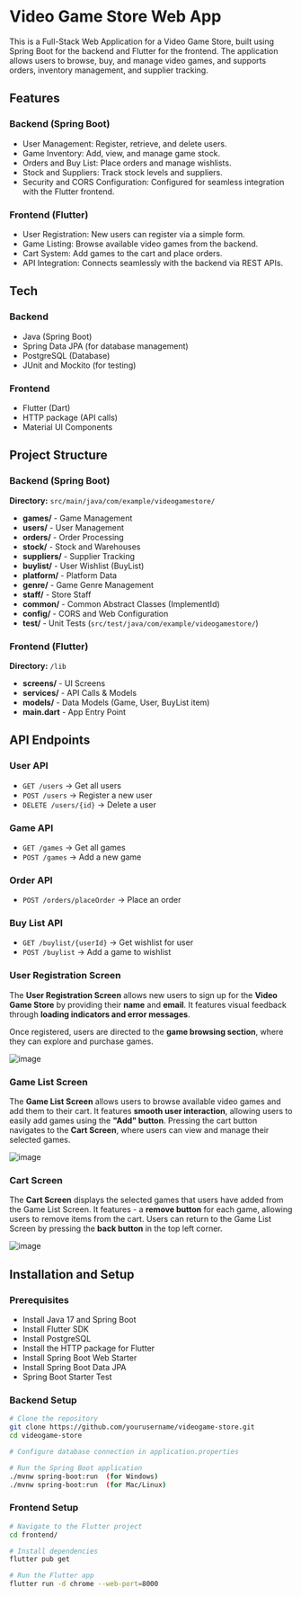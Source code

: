 # Video Game Store Web App  

This is a Full-Stack Web Application for a Video Game Store, built using Spring Boot for the backend and Flutter for the frontend. The application allows users to browse, buy, and manage video games, and supports  orders, inventory management, and supplier tracking.

## Features  

### Backend (Spring Boot)  
- User Management: Register, retrieve, and delete users.  
- Game Inventory: Add, view, and manage game stock.  
- Orders and Buy List: Place orders and manage wishlists.  
- Stock and Suppliers: Track stock levels and suppliers.  
- Security and CORS Configuration: Configured for seamless integration with the Flutter frontend.  

### Frontend (Flutter)  
- User Registration: New users can register via a simple form.  
- Game Listing: Browse available video games from the backend.  
- Cart System: Add games to the cart and place orders.  
- API Integration: Connects seamlessly with the backend via REST APIs.  

## Tech   

### Backend  
- Java (Spring Boot)  
- Spring Data JPA (for database management)  
- PostgreSQL (Database)  
- JUnit and Mockito (for testing)    

### Frontend  
- Flutter (Dart)  
- HTTP package (API calls)  
- Material UI Components  

## Project Structure  

### Backend (Spring Boot)
**Directory:** `src/main/java/com/example/videogamestore/`

- **games/** - Game Management  
- **users/** - User Management  
- **orders/** - Order Processing  
- **stock/** - Stock and Warehouses  
- **suppliers/** - Supplier Tracking  
- **buylist/** - User Wishlist (BuyList)  
- **platform/** - Platform Data  
- **genre/** - Game Genre Management  
- **staff/** - Store Staff  
- **common/** - Common Abstract Classes (ImplementId)  
- **config/** - CORS and Web Configuration
- **test/** - Unit Tests (`src/test/java/com/example/videogamestore/`)  


### Frontend (Flutter)
**Directory:** `/lib`

- **screens/** - UI Screens  
- **services/** - API Calls & Models  
- **models/** - Data Models (Game, User, BuyList item)  
- **main.dart** - App Entry Point  


## API Endpoints  

### User API  
- `GET /users` → Get all users  
- `POST /users` → Register a new user  
- `DELETE /users/{id}` → Delete a user  

### Game API  
- `GET /games` → Get all games  
- `POST /games` → Add a new game  

### Order API  
- `POST /orders/placeOrder` → Place an order  

### Buy List API  
- `GET /buylist/{userId}` → Get wishlist for user  
- `POST /buylist` → Add a game to wishlist  
### User Registration Screen
The **User Registration Screen** allows new users to sign up for the **Video Game Store** by providing their **name** and **email**.
It features visual feedback through **loading indicators and error messages**.

Once registered, users are directed to the **game browsing section**, where they can explore and purchase games.

![image](https://github.com/user-attachments/assets/e4720bec-da09-4021-b669-51d7d89fdaa6)

### Game List Screen

The **Game List Screen** allows users to browse available video games and add them to their cart.
It features **smooth user interaction**, allowing users to easily add games using the **"Add" button**.
Pressing the cart button navigates to the **Cart Screen**, where users can view and manage their selected games.

![image](https://github.com/user-attachments/assets/f1428cdb-ee0a-491c-bb2a-332e539d725a)

### Cart Screen

The **Cart Screen** displays the selected games that users have added from the Game List Screen.
It features - a **remove button** for each game, allowing users to remove items from the cart.
Users can return to the Game List Screen by pressing the **back button** in the top left corner.

![image](https://github.com/user-attachments/assets/5beddf09-39fd-4080-b454-42d9b0ef5329)



## Installation and Setup  

### Prerequisites  
- Install Java 17 and Spring Boot  
- Install Flutter SDK  
- Install PostgreSQL 
- Install the HTTP package for Flutter
- Install Spring Boot Web Starter
- Install Spring Boot Data JPA
- Spring Boot Starter Test

### Backend Setup  
```sh
# Clone the repository
git clone https://github.com/yourusername/videogame-store.git
cd videogame-store

# Configure database connection in application.properties

# Run the Spring Boot application
./mvnw spring-boot:run  (for Windows)
./mvnw spring-boot:run  (for Mac/Linux)

```
### Frontend Setup
```sh
# Navigate to the Flutter project
cd frontend/

# Install dependencies
flutter pub get

# Run the Flutter app
flutter run -d chrome --web-port=8000
```
